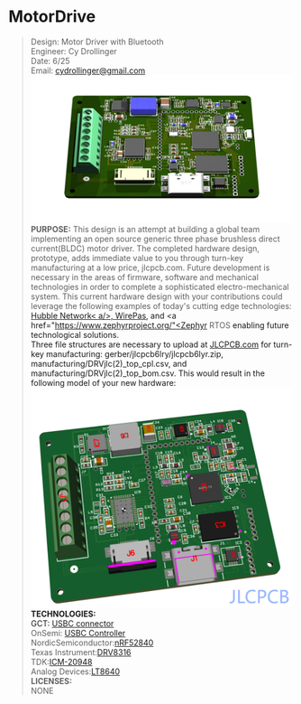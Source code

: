 # MotorDrive						   
>Design: Motor Driver with Bluetooth 		   
>Engineer: Cy Drollinger								   
>Date: 6/25											           
>Email: cydrollinger@gmail.com
![Motor Driver](/docs/images/motorDRVjlc.png)
**PURPOSE:**
This design is an attempt at building a global team implementing an open source generic three phase brushless direct current(BLDC) motor driver. The completed hardware design, prototype, adds immediate value to you through turn-key manufacturing at a low price, jlcpcb.com. Future development is necessary in the areas of firmware, software and mechanical technologies in order to complete a sophisticated electro-mechanical system. This current hardware design with your contributions could leverage the following examples of today's cutting edge technologies: <a href="https://hubblenetwork.com/">Hubble Network< a/>, <a href="https://wirepas.com/">WirePas<a/>, and <a href="https://www.zephyrproject.org/"<Zephyr RTOS<a/>  enabling future technological solutions.    
Three file structures are necessary to upload at <a href ="https://jlcpcb.com/">JLCPCB.com<a/> for turn-key manufacturing: gerber/jlcpcb6lry/jlcpcb6lyr.zip, manufacturing/DRVjlc(2)_top_cpl.csv, and manufacturing/DRVjlc(2)_top_bom.csv. This would result in the following model of your new hardware: 
![motor drive jlcpcb](/docs/images/jlcII.png)
**TECHNOLOGIES:**<br />
GCT: <a href="https://gct.co/connector/usb4110">USBC connector</a> <br />
OnSemi: <a href="https://www.onsemi.com/products/interfaces/usb-type-c/fusb302b">USBC Controller</a><br />
NordicSemiconductor:<a href="https://www.nordicsemi.com/Products/nRF52840">nRF52840</a> <br />
Texas Instrument:<a href="https://www.ti.com/product/DRV8316?keyMatch=DRV8316&tisearch=universal_search&usecase=GPN-ALT">DRV8316</a> <br />
TDK:<a href="https://product.tdk.com/en/search/sensor/mortion-inertial/imu/info?part_no=ICM-20948">ICM-20948</a><br />
Analog Devices:<a href="https://www.analog.com/en/products/lt8640.html">LT8640</a> <br />
**LICENSES:**<br />
NONE